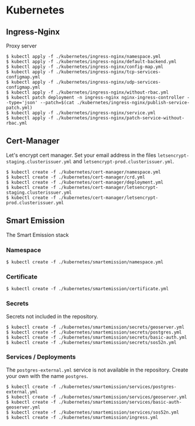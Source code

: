 # Kubernetes

## Ingress-Nginx

Proxy server

```
$ kubectl apply -f ./kubernetes/ingress-nginx/namespace.yml
$ kubectl apply -f ./kubernetes/ingress-nginx/default-backend.yml
$ kubectl apply -f ./kubernetes/ingress-nginx/config-map.yml
$ kubectl apply -f ./kubernetes/ingress-nginx/tcp-services-configmap.yml
$ kubectl apply -f ./kubernetes/ingress-nginx/udp-services-configmap.yml
$ kubectl apply -f ./kubernetes/ingress-nginx/without-rbac.yml
$ kubectl patch deployment -n ingress-nginx nginx-ingress-controller --type='json' --patch=$(cat ./kubernetes/ingress-nginx/publish-service-patch.yml)
$ kubectl apply -f ./kubernetes/ingress-nginx/service.yml
$ kubectl apply -f ./kubernetes/ingress-nginx/patch-service-without-rbac.yml
```

## Cert-Manager

Let's encrypt cert manager. Set your email address in the files `letsencrypt-staging.clusterissuer.yml` and `letsencrypt-prod.clusterissuer.yml`.

```
$ kubectl create -f ./kubernetes/cert-manager/namespace.yml
$ kubectl create -f ./kubernetes/cert-manager/crd.yml
$ kubectl create -f ./kubernetes/cert-manager/deployment.yml
$ kubectl create -f ./kubernetes/cert-manager/letsencrypt-staging.clusterissuer.yml
$ kubectl create -f ./kubernetes/cert-manager/letsencrypt-prod.clusterissuer.yml
```

## Smart Emission

The Smart Emission stack

### Namespace

```
$ kubectl create -f ./kubernetes/smartemission/namespace.yml
```

### Certificate

```
$ kubectl create -f ./kubernetes/smartemission/certificate.yml
```

### Secrets

Secrets not included in the repository.

```
$ kubectl create -f ./kubernetes/smartemission/secrets/geoserver.yml
$ kubectl create -f ./kubernetes/smartemission/secrets/postgres.yml
$ kubectl create -f ./kubernetes/smartemission/secrets/basic-auth.yml
$ kubectl create -f ./kubernetes/smartemission/secrets/sos52n.yml
```

### Services / Deployments

The `postgres-external.yml` service is not available in the repository. Create your own with the name `postgres`.

```
$ kubectl create -f ./kubernetes/smartemission/services/postgres-external.yml
$ kubectl create -f ./kubernetes/smartemission/services/geoserver.yml
$ kubectl create -f ./kubernetes/smartemission/services/basic-auth-geoserver.yml
$ kubectl create -f ./kubernetes/smartemission/services/sos52n.yml
$ kubectl create -f ./kubernetes/smartemission/ingress.yml
```
